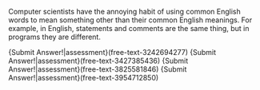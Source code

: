 
Computer scientists have the annoying habit of using common English words to mean something other than their common English meanings.
For example, in English, statements and comments are the same thing, but in programs they are different.


{Submit Answer!|assessment}(free-text-3242694277)
{Submit Answer!|assessment}(free-text-3427385436)
{Submit Answer!|assessment}(free-text-3825581846)
{Submit Answer!|assessment}(free-text-3954712850)
